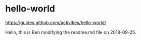 # hello-world
https://guides.github.com/activities/hello-world/

Hello, this is Ben modifying the readme.md file on 2018-09-25.
